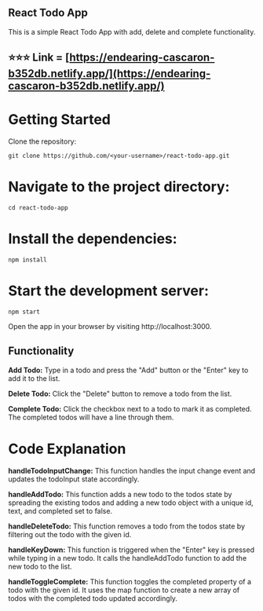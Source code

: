 ## React Todo App

This is a simple React Todo App with add, delete and complete functionality.

## ⭐️⭐️⭐️ Link = [https://endearing-cascaron-b352db.netlify.app/](https://endearing-cascaron-b352db.netlify.app/)

# Getting Started

Clone the repository:

`git clone https://github.com/<your-username>/react-todo-app.git`

# Navigate to the project directory:

`cd react-todo-app`

# Install the dependencies:

`npm install`

# Start the development server:

`npm start`

Open the app in your browser by visiting http://localhost:3000.

## Functionality

**Add Todo:** Type in a todo and press the "Add" button or the "Enter" key to add it to the list.

**Delete Todo:** Click the "Delete" button to remove a todo from the list.

**Complete Todo:** Click the checkbox next to a todo to mark it as completed. The completed todos will have a line through them.

# Code Explanation

**handleTodoInputChange:** This function handles the input change event and updates the todoInput state accordingly.

**handleAddTodo:** This function adds a new todo to the todos state by spreading the existing todos and adding a new todo object with a unique id, text, and completed set to false.

**handleDeleteTodo:** This function removes a todo from the todos state by filtering out the todo with the given id.

**handleKeyDown:** This function is triggered when the "Enter" key is pressed while typing in a new todo. It calls the handleAddTodo function to add the new todo to the list.

**handleToggleComplete:** This function toggles the completed property of a todo with the given id. It uses the map function to create a new array of todos with the completed todo updated accordingly.
